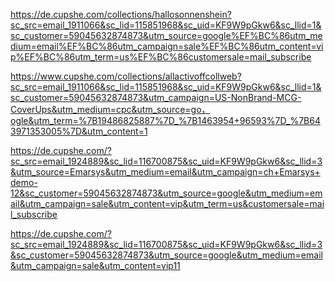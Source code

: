 https://de.cupshe.com/collections/hallosonnenshein?sc_src=email_1911066&sc_lid=115851968&sc_uid=KF9W9pGkw6&sc_llid=1&sc_customer=59045632874873&utm_source=google%EF%BC%86utm_medium=email%EF%BC%86utm_campaign=sale%EF%BC%86utm_content=vip%EF%BC%86utm_term=us%EF%BC%86customersale=mail_subscribe


https://www.cupshe.com/collections/allactivoffcollweb?sc_src=email_1911066&sc_lid=115851968&sc_uid=KF9W9pGkw6&sc_llid=1&sc_customer=59045632874873&utm_campaign=US-NonBrand-MCG-CoverUps&utm_medium=cpc&utm_source=go，ogle&utm_term=%7B19486825887%7D_%7B1463954+96593%7D_%7B643971353005%7D&utm_content=1


https://de.cupshe.com/?sc_src=email_1924889&sc_lid=116700875&sc_uid=KF9W9pGkw6&sc_llid=3&utm_source=Emarsys&utm_medium=email&utm_campaign=ch+Emarsys+demo-12&sc_customer=59045632874873&utm_source=google&utm_medium=email&utm_campaign=sale&utm_content=vip&utm_term=us&customersale=mail_subscribe


https://de.cupshe.com/?sc_src=email_1924889&sc_lid=116700875&sc_uid=KF9W9pGkw6&sc_llid=3&sc_customer=59045632874873&utm_source=google&utm_medium=email&utm_campaign=sale&utm_content=vip11
